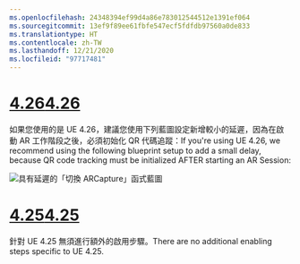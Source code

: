 ```yaml
---
ms.openlocfilehash: 24348394ef99d4a86e783012544512e1391ef064
ms.sourcegitcommit: 13ef9f89ee61fbfe547ecf5fdfdb97560a0de833
ms.translationtype: HT
ms.contentlocale: zh-TW
ms.lasthandoff: 12/21/2020
ms.locfileid: "97717481"
---
```

# <a name="426"></a>[<span data-ttu-id="9f771-101">4.26</span><span class="sxs-lookup"><span data-stu-id="9f771-101">4.26</span></span>](#tab/426)

<span data-ttu-id="9f771-102">如果您使用的是 UE 4.26，建議您使用下列藍圖設定新增較小的延遲，因為在啟動 AR 工作階段之後，必須初始化 QR 代碼追蹤：</span><span class="sxs-lookup"><span data-stu-id="9f771-102">If you're using UE 4.26, we recommend using the following blueprint setup to add a small delay, because QR code tracking must be initialized AFTER starting an AR Session:</span></span>

![具有延遲的「切換 ARCapture」函式藍圖](../images/qr-codes-img-01.png)

# <a name="425"></a>[<span data-ttu-id="9f771-104">4.25</span><span class="sxs-lookup"><span data-stu-id="9f771-104">4.25</span></span>](#tab/425)

<span data-ttu-id="9f771-105">針對 UE 4.25 無須進行額外的啟用步驟。</span><span class="sxs-lookup"><span data-stu-id="9f771-105">There are no additional enabling steps specific to UE 4.25.</span></span>

